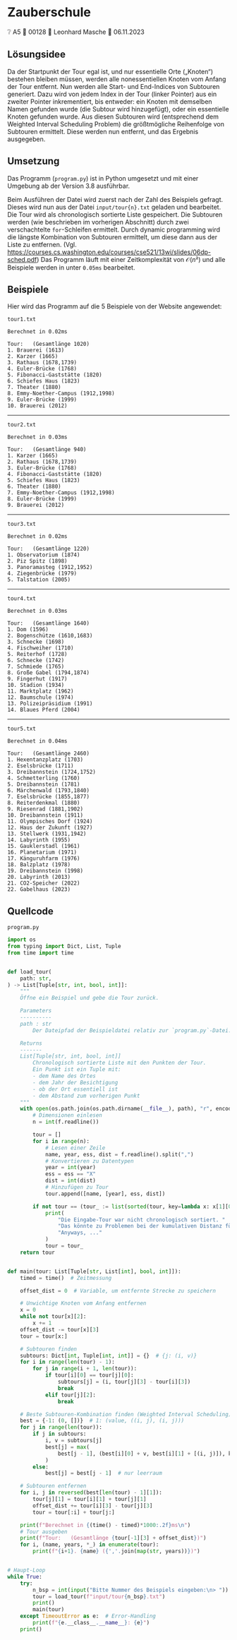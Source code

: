 # Zauberschule

❔ A5 👥 00128 🧑 Leonhard Masche 📆 06.11.2023

## Lösungsidee

Da der Startpunkt der Tour egal ist, und nur essentielle Orte („Knoten“)
bestehen bleiben müssen, werden alle nonessentiellen Knoten vom Anfang der Tour
entfernt. Nun werden alle Start- und End-Indices von Subtouren generiert. Dazu
wird von jedem Index in der Tour (linker Pointer) aus ein zweiter Pointer
inkrementiert, bis entweder: ein Knoten mit demselben Namen gefunden wurde (die
Subtour wird hinzugefügt), oder ein essentielle Knoten gefunden wurde. Aus
diesen Subtouren wird (entsprechend dem Weighted Interval Scheduling Problem)
die größtmögliche Reihenfolge von Subtouren ermittelt. Diese werden nun
entfernt, und das Ergebnis ausgegeben.


## Umsetzung

Das Programm (`program.py`) ist in Python umgesetzt und mit einer Umgebung ab
der Version 3.8 ausführbar.

Beim Ausführen der Datei wird zuerst nach der Zahl des Beispiels gefragt. Dieses
wird nun aus der Datei `input/tour{n}.txt` geladen und bearbeitet. Die Tour wird
als chronologisch sortierte Liste gespeichert. Die Subtouren werden (wie
beschrieben im vorherigen Abschnitt) durch zwei verschachtelte `for`-Schleifen
ermittelt. Durch dynamic programming wird die längste Kombination von Subtouren
ermittelt, um diese dann aus der Liste zu entfernen. (Vgl.
https://courses.cs.washington.edu/courses/cse521/13wi/slides/06dp-sched.pdf) Das
Programm läuft mit einer Zeitkomplexität von $\mathcal{O}(n²)$ und alle
Beispiele werden in unter `0.05ms` bearbeitet.

## Beispiele

Hier wird das Programm auf die 5 Beispiele von der Website angewendet:

`tour1.txt`

```text
Berechnet in 0.02ms

Tour:   (Gesamtlänge 1020)
1. Brauerei (1613)
2. Karzer (1665)
3. Rathaus (1678,1739)
4. Euler-Brücke (1768)
5. Fibonacci-Gaststätte (1820)
6. Schiefes Haus (1823)
7. Theater (1880)
8. Emmy-Noether-Campus (1912,1998)
9. Euler-Brücke (1999)
10. Brauerei (2012)
```

---


`tour2.txt`

```text
Berechnet in 0.03ms

Tour:   (Gesamtlänge 940)
1. Karzer (1665)
2. Rathaus (1678,1739)
3. Euler-Brücke (1768)
4. Fibonacci-Gaststätte (1820)
5. Schiefes Haus (1823)
6. Theater (1880)
7. Emmy-Noether-Campus (1912,1998)
8. Euler-Brücke (1999)
9. Brauerei (2012)
```

---

`tour3.txt`

```text
Berechnet in 0.02ms

Tour:   (Gesamtlänge 1220)
1. Observatorium (1874)
2. Piz Spitz (1898)
3. Panoramasteg (1912,1952)
4. Ziegenbrücke (1979)
5. Talstation (2005)
```

---

`tour4.txt`

```text
Berechnet in 0.03ms

Tour:   (Gesamtlänge 1640)
1. Dom (1596)
2. Bogenschütze (1610,1683)
3. Schnecke (1698)
4. Fischweiher (1710)
5. Reiterhof (1728)
6. Schnecke (1742)
7. Schmiede (1765)
8. Große Gabel (1794,1874)
9. Fingerhut (1917)
10. Stadion (1934)
11. Marktplatz (1962)
12. Baumschule (1974)
13. Polizeipräsidium (1991)
14. Blaues Pferd (2004)
```

---

`tour5.txt`

```text
Berechnet in 0.04ms

Tour:   (Gesamtlänge 2460)
1. Hexentanzplatz (1703)
2. Eselsbrücke (1711)
3. Dreibannstein (1724,1752)
4. Schmetterling (1760)
5. Dreibannstein (1781)
6. Märchenwald (1793,1840)
7. Eselsbrücke (1855,1877)
8. Reiterdenkmal (1880)
9. Riesenrad (1881,1902)
10. Dreibannstein (1911)
11. Olympisches Dorf (1924)
12. Haus der Zukunft (1927)
13. Stellwerk (1931,1942)
14. Labyrinth (1955)
15. Gauklerstadl (1961)
16. Planetarium (1971)
17. Känguruhfarm (1976)
18. Balzplatz (1978)
19. Dreibannstein (1998)
20. Labyrinth (2013)
21. CO2-Speicher (2022)
22. Gabelhaus (2023)
```


## Quellcode

`program.py`

```python
import os
from typing import Dict, List, Tuple
from time import time


def load_tour(
    path: str,
) -> List[Tuple[str, int, bool, int]]:
    """
    Öffne ein Beispiel und gebe die Tour zurück.

    Parameters
    ----------
    path : str
        Der Dateipfad der Beispieldatei relativ zur `program.py`-Datei.

    Returns
    -------
    List[Tuple[str, int, bool, int]]
        Chronologisch sortierte Liste mit den Punkten der Tour.
        Ein Punkt ist ein Tuple mit:
        - dem Name des Ortes
        - dem Jahr der Besichtigung
        - ob der Ort essentiell ist
        - dem Abstand zum vorherigen Punkt
    """
    with open(os.path.join(os.path.dirname(__file__), path), "r", encoding="utf8") as f:
        # Dimensionen einlesen
        n = int(f.readline())

        tour = []
        for i in range(n):
            # Lesen einer Zeile
            name, year, ess, dist = f.readline().split(",")
            # Konvertieren zu Datentypen
            year = int(year)
            ess = ess == "X"
            dist = int(dist)
            # Hinzufügen zu Tour
            tour.append([name, [year], ess, dist])

        if not tour == (tour_ := list(sorted(tour, key=lambda x: x[1][0]))):
            print(
                "Die Eingabe-Tour war nicht chronologisch sortiert. "
                "Das könnte zu Problemen bei der kumulativen Distanz führen. "
                "Anyways, ..."
            )
            tour = tour_
    return tour


def main(tour: List[Tuple[str, List[int], bool, int]]):
    timed = time()  # Zeitmessung

    offset_dist = 0  # Variable, um entfernte Strecke zu speichern

    # Unwichtige Knoten vom Anfang entfernen
    x = 0
    while not tour[x][2]:
        x += 1
    offset_dist -= tour[x][3]
    tour = tour[x:]

    # Subtouren finden
    subtours: Dict[int, Tuple[int, int]] = {}  # {j: (i, v)}
    for i in range(len(tour) - 1):
        for j in range(i + 1, len(tour)):
            if tour[i][0] == tour[j][0]:
                subtours[j] = (i, tour[j][3] - tour[i][3])
                break
            elif tour[j][2]:
                break

    # Beste Subtouren-Kombination finden (Weighted Interval Scheduling)
    best = {-1: (0, [])}  # 1: (value, ((i, j), (i, j)))
    for j in range(len(tour)):
        if j in subtours:
            i, v = subtours[j]
            best[j] = max(
                best[j - 1], (best[i][0] + v, best[i][1] + [(i, j)]), key=lambda x: x[0]
            )
        else:
            best[j] = best[j - 1]  # nur leerraum

    # Subtouren entfernen
    for i, j in reversed(best[len(tour) - 1][1]):
        tour[j][1] = tour[i][1] + tour[j][1]
        offset_dist += tour[i][3] - tour[j][3]
        tour = tour[:i] + tour[j:]

    print(f"Berechnet in {(time() - timed)*1000:.2f}ms\n")
    # Tour ausgeben
    print(f"Tour:   (Gesamtlänge {tour[-1][3] + offset_dist})")
    for i, (name, years, *_) in enumerate(tour):
        print(f"{i+1}. {name} ({','.join(map(str, years))})")


# Haupt-Loop
while True:
    try:
        n_bsp = int(input("Bitte Nummer des Beispiels eingeben:\n> "))
        tour = load_tour(f"input/tour{n_bsp}.txt")
        print()
        main(tour)
    except TimeoutError as e:  # Error-Handling
        print(f"{e.__class__.__name__}: {e}")
    print()

```